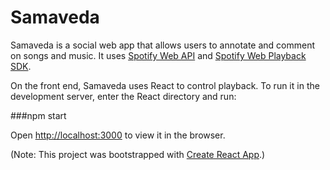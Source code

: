 # Samaveda

Samaveda is a social web app that allows users to annotate and comment on songs and music. It uses [Spotify Web API](https://developer.spotify.com/documentation/web-api/) and [Spotify Web Playback SDK](https://developer.spotify.com/documentation/web-playback-sdk/). 

On the front end, Samaveda uses React to control playback. To run it in the development server, enter the React directory and run:

###npm start

Open [http://localhost:3000](http://localhost:3000) to view it in the browser.

(Note: This project was bootstrapped with [Create React App](https://github.com/facebook/create-react-app).)
